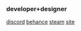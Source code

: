 ### developer+designer
[discord](https://discord.com/user/1102042422898335754)
[behance](https://behance.net/dreidelman)
[steam](https://steamcommunity.com/id/contrapuntal)
[site](https://dreidel.wtf)

